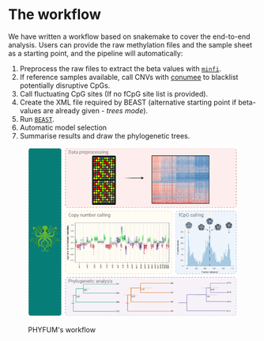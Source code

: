 # The workflow

We have written a workflow based on snakemake to cover the end-to-end analysis. Users can provide the raw methylation files and the sample sheet as a starting point, and the pipeline will automatically:

1. Preprocess the raw files to extract the beta values with [`minfi`](https://doi.org/doi:10.18129/B9.bioc.minfi).
2. If reference samples available, call CNVs with [conumee](https://doi.org/doi:10.18129/B9.bioc.conumee) to blacklist potentially disruptive CpGs.
3. Call fluctuating CpG sites (If no fCpG site list is provided).
4. Create the XML file required by BEAST (alternative starting point if beta-values are already given - _trees mode_).
5. Run [`BEAST`](https://beast.community/).
6. Automatic model selection
7. Summarise results and draw the phylogenetic trees.

<figure><img src=".gitbook/assets/imagen.png" alt=""><figcaption><p>PHYFUM's workflow</p></figcaption></figure>



